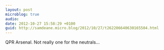```yaml
---
layout: post
microblog: true
audio: 
date: 2012-10-27 15:58:29 +0100
guid: http://samdeane.micro.blog/2012/10/27/t262206640630165504.html
---
```

QPR Arsenal. Not really one for the neutrals...
